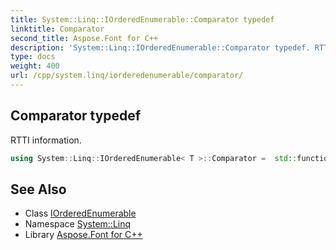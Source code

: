 ```yaml
---
title: System::Linq::IOrderedEnumerable::Comparator typedef
linktitle: Comparator
second_title: Aspose.Font for C++
description: 'System::Linq::IOrderedEnumerable::Comparator typedef. RTTI information in C++.'
type: docs
weight: 400
url: /cpp/system.linq/iorderedenumerable/comparator/
---
```

## Comparator typedef


RTTI information.

```cpp
using System::Linq::IOrderedEnumerable< T >::Comparator =  std::function<bool(const T&, const T&)>
```

## See Also

* Class [IOrderedEnumerable](../)
* Namespace [System::Linq](../../)
* Library [Aspose.Font for C++](../../../)
